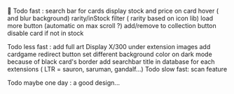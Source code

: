 🌹
Todo fast :
search bar for cards
display stock and price on card hover ( and blur background)
rarity/inStock filter ( rarity based on icon lib)
load more button (automatic on max scroll ?)
add/remove to collection button
disable card if not in stock

Todo less fast :
add full art
Display X/300 under extension images
add cardgame redirect button
set different background color on dark mode because of black card's border
add searchbar title in database for each extensions ( LTR = sauron, saruman, gandalf...)
Todo slow fast:
scan feature

Todo maybe one day :
a good design...
